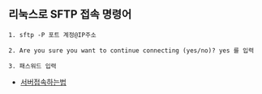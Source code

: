 ## 리눅스로 SFTP 접속 명령어
```
1. sftp -P 포트 계정@IP주소

2. Are you sure you want to continue connecting (yes/no)? yes 를 입력

3. 패스워드 입력
```
- [서버접속하는법](https://parkdoyoung98.tistory.com/40)
